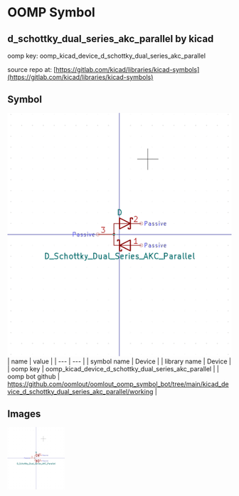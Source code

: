 # OOMP Symbol  
## d_schottky_dual_series_akc_parallel  by kicad  
  
oomp key: oomp_kicad_device_d_schottky_dual_series_akc_parallel  
  
source repo at: [https://gitlab.com/kicad/libraries/kicad-symbols](https://gitlab.com/kicad/libraries/kicad-symbols)  
## Symbol  
  
[![working.png](working_600.png)](working.png)  
| name | value | 
| --- | --- | 
| symbol name | Device | 
| library name | Device | 
| oomp key | oomp_kicad_device_d_schottky_dual_series_akc_parallel | 
| oomp bot github | https://github.com/oomlout/oomlout_oomp_symbol_bot/tree/main/kicad_device_d_schottky_dual_series_akc_parallel/working | 
## Images  
  
[![working.png](working_140.png)](working.png)  
